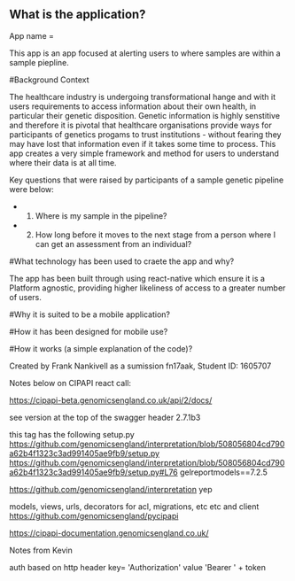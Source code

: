 
## What is the application? 
App name =

This app is an app focused at alerting users to where samples are within a sample piepline. 

#Background Context

The healthcare industry is undergoing transformational hange and with it users requirements to access information about their own health, in particular their genetic disposition. Genetic information is highly senstitive and therefore it is pivotal that healthcare organisations provide ways for participants of genetics progams to trust institutions - without fearing they may have lost that information even if it takes some time to process. This app creates a very simple framework and method for users to understand where their data is at all time.

Key questions that were raised by participants of a sample genetic pipeline were below:
- 1)  Where is my sample in the pipeline?
- 2) How long before it moves to the next stage from a person where I can get an assessment from an individual?

#What technology has been used to craete the app and why?

The app has been built through using react-native which ensure it is a Platform agnostic, providing higher likeliness of access to a greater number of users. 

#Why it is suited to be a mobile application?


#How it has been designed for mobile use?


#How it works (a simple explanation of the code)?



Created by Frank Nankivell as a sumission fn17aak, Student ID: 1605707


Notes below on CIPAPI react call:

https://cipapi-beta.genomicsengland.co.uk/api/2/docs/

see version at the top of the swagger header
2.7.1b3

this tag has the following setup.py
https://github.com/genomicsengland/interpretation/blob/508056804cd790a62b4f1323c3ad991405ae9fb9/setup.py
https://github.com/genomicsengland/interpretation/blob/508056804cd790a62b4f1323c3ad991405ae9fb9/setup.py#L76 gelreportmodels==7.2.5


https://github.com/genomicsengland/interpretation
yep


models, views, urls, decorators for acl, migrations, etc etc
and client
https://github.com/genomicsengland/pycipapi

https://cipapi-documentation.genomicsengland.co.uk/


Notes from Kevin 

auth based on http header
key= 'Authorization'
value 'Bearer ' + token